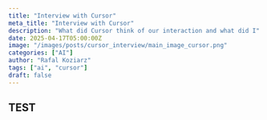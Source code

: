 ```yaml
---
title: "Interview with Cursor"
meta_title: "Interview with Cursor"
description: "What did Cursor think of our interaction and what did I"
date: 2025-04-17T05:00:00Z
image: "/images/posts/cursor_interview/main_image_cursor.png"
categories: ["AI"]
author: "Rafal Koziarz"
tags: ["ai", "cursor"]
draft: false
---
```


## TEST
